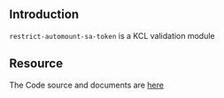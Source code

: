 ## Introduction

`restrict-automount-sa-token` is a KCL validation module

## Resource

The Code source and documents are [here](https://github.com/kcl-lang/modules/tree/main/restrict-automount-sa-token)
